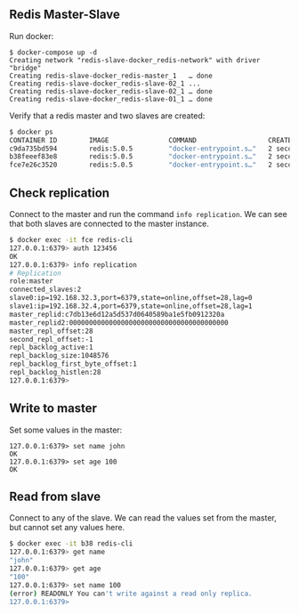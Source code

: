 ## Redis Master-Slave

Run docker:

```
$ docker-compose up -d
Creating network "redis-slave-docker_redis-network" with driver "bridge"
Creating redis-slave-docker_redis-master_1   … done
Creating redis-slave-docker_redis-slave-02_1 ...
Creating redis-slave-docker_redis-slave-02_1 … done
Creating redis-slave-docker_redis-slave-01_1 … done
```

Verify that a redis master and two slaves are created:

```bash
$ docker ps
CONTAINER ID        IMAGE               COMMAND                  CREATED             STATUS                  PORTS                       NAMES
c9da735bd594        redis:5.0.5         "docker-entrypoint.s…"   2 seconds ago       Up Less than a second   127.0.0.1:32814->6379/tcp   redis-slave-docker_redis-slave-01_1
b38feeef83e8        redis:5.0.5         "docker-entrypoint.s…"   2 seconds ago       Up Less than a second   127.0.0.1:32813->6379/tcp   redis-slave-docker_redis-slave-02_1
fce7e26c3520        redis:5.0.5         "docker-entrypoint.s…"   2 seconds ago       Up 1 second             127.0.0.1:6379->6379/tcp    redis-slave-docker_redis-master_1
```

## Check replication

Connect to the master and run the command `info replication`. We can see that both slaves are connected to the master instance.

```bash
$ docker exec -it fce redis-cli
127.0.0.1:6379> auth 123456
OK
127.0.0.1:6379> info replication
# Replication
role:master
connected_slaves:2
slave0:ip=192.168.32.3,port=6379,state=online,offset=28,lag=0
slave1:ip=192.168.32.4,port=6379,state=online,offset=28,lag=1
master_replid:c7db13e6d12a5d537d0640589ba1e5fb0912320a
master_replid2:0000000000000000000000000000000000000000
master_repl_offset:28
second_repl_offset:-1
repl_backlog_active:1
repl_backlog_size:1048576
repl_backlog_first_byte_offset:1
repl_backlog_histlen:28
127.0.0.1:6379>
```

## Write to master

Set some values in the master:
```
127.0.0.1:6379> set name john
OK
127.0.0.1:6379> set age 100
OK
```
   
## Read from slave

Connect to any of the slave. We can read the values set from the master, but
cannot set any values here.
```bash
$ docker exec -it b38 redis-cli
127.0.0.1:6379> get name
"john"
127.0.0.1:6379> get age
"100"
127.0.0.1:6379> set name 100
(error) READONLY You can't write against a read only replica.
127.0.0.1:6379>
```
